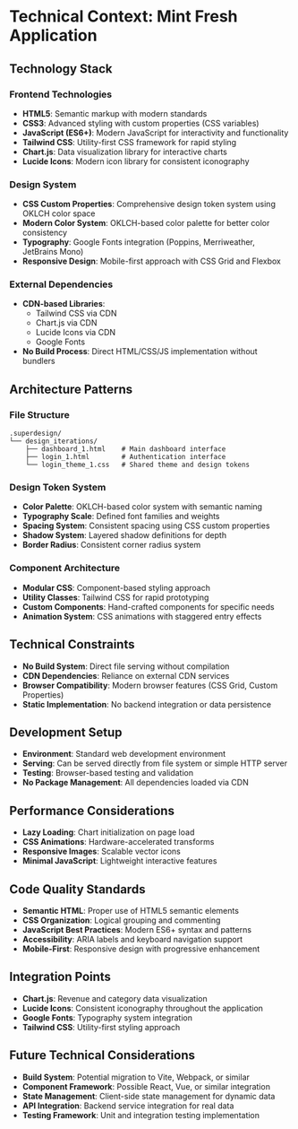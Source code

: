 # Technical Context: Mint Fresh Application

## Technology Stack

### Frontend Technologies
- **HTML5**: Semantic markup with modern standards
- **CSS3**: Advanced styling with custom properties (CSS variables)
- **JavaScript (ES6+)**: Modern JavaScript for interactivity and functionality
- **Tailwind CSS**: Utility-first CSS framework for rapid styling
- **Chart.js**: Data visualization library for interactive charts
- **Lucide Icons**: Modern icon library for consistent iconography

### Design System
- **CSS Custom Properties**: Comprehensive design token system using OKLCH color space
- **Modern Color System**: OKLCH-based color palette for better color consistency
- **Typography**: Google Fonts integration (Poppins, Merriweather, JetBrains Mono)
- **Responsive Design**: Mobile-first approach with CSS Grid and Flexbox

### External Dependencies
- **CDN-based Libraries**: 
  - Tailwind CSS via CDN
  - Chart.js via CDN
  - Lucide Icons via CDN
  - Google Fonts
- **No Build Process**: Direct HTML/CSS/JS implementation without bundlers

## Architecture Patterns

### File Structure
```
.superdesign/
└── design_iterations/
    ├── dashboard_1.html    # Main dashboard interface
    ├── login_1.html        # Authentication interface
    └── login_theme_1.css   # Shared theme and design tokens
```

### Design Token System
- **Color Palette**: OKLCH-based color system with semantic naming
- **Typography Scale**: Defined font families and weights
- **Spacing System**: Consistent spacing using CSS custom properties
- **Shadow System**: Layered shadow definitions for depth
- **Border Radius**: Consistent corner radius system

### Component Architecture
- **Modular CSS**: Component-based styling approach
- **Utility Classes**: Tailwind CSS for rapid prototyping
- **Custom Components**: Hand-crafted components for specific needs
- **Animation System**: CSS animations with staggered entry effects

## Technical Constraints
- **No Build System**: Direct file serving without compilation
- **CDN Dependencies**: Reliance on external CDN services
- **Browser Compatibility**: Modern browser features (CSS Grid, Custom Properties)
- **Static Implementation**: No backend integration or data persistence

## Development Setup
- **Environment**: Standard web development environment
- **Serving**: Can be served directly from file system or simple HTTP server
- **Testing**: Browser-based testing and validation
- **No Package Management**: All dependencies loaded via CDN

## Performance Considerations
- **Lazy Loading**: Chart initialization on page load
- **CSS Animations**: Hardware-accelerated transforms
- **Responsive Images**: Scalable vector icons
- **Minimal JavaScript**: Lightweight interactive features

## Code Quality Standards
- **Semantic HTML**: Proper use of HTML5 semantic elements
- **CSS Organization**: Logical grouping and commenting
- **JavaScript Best Practices**: Modern ES6+ syntax and patterns
- **Accessibility**: ARIA labels and keyboard navigation support
- **Mobile-First**: Responsive design with progressive enhancement

## Integration Points
- **Chart.js**: Revenue and category data visualization
- **Lucide Icons**: Consistent iconography throughout the application
- **Google Fonts**: Typography system integration
- **Tailwind CSS**: Utility-first styling approach

## Future Technical Considerations
- **Build System**: Potential migration to Vite, Webpack, or similar
- **Component Framework**: Possible React, Vue, or similar integration
- **State Management**: Client-side state management for dynamic data
- **API Integration**: Backend service integration for real data
- **Testing Framework**: Unit and integration testing implementation
